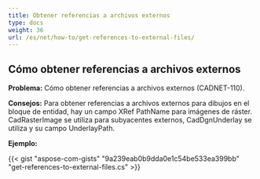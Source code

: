 ```yaml
---
title: Obtener referencias a archivos externos
type: docs
weight: 36
url: /es/net/how-to/get-references-to-external-files/
---
```


## **Cómo obtener referencias a archivos externos**

**Problema:** Cómo obtener referencias a archivos externos (CADNET-110).

**Consejos:** Para obtener referencias a archivos externos para dibujos en el bloque de entidad, hay un campo XRef PathName para imágenes de ráster. CadRasterImage se utiliza para subyacentes externos, CadDgnUnderlay se utiliza y su campo UnderlayPath.

**Ejemplo:**

{{< gist "aspose-com-gists" "9a239eab0b9dda0e1c54be533ea399bb" "get-references-to-external-files.cs" >}}
